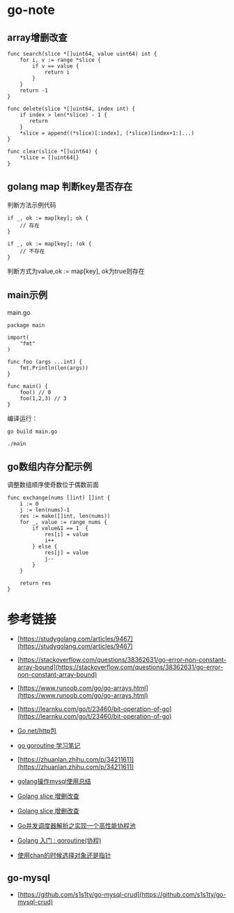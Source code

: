 # go-note

## array增删改查

```
func search(slice *[]uint64, value uint64) int {
	for i, v := range *slice {
		if v == value {
			return i
		}
	}
	return -1
}

func delete(slice *[]uint64, index int) {
	if index > len(*slice) - 1 {
	   return  
	}
	*slice = append((*slice)[:index], (*slice)[index+1:]...)
}

func clear(slice *[]uint64) {
	*slice = []uint64{}
}
```

## golang map 判断key是否存在

判断方法示例代码
```
if _, ok := map[key]; ok {
    // 存在
}
 
if _, ok := map[key]; !ok {
    // 不存在
}
```

判断方式为value,ok := map[key], ok为true则存在


## main示例

main.go
```
package main

import(
    "fmt"
)

func foo (args ...int) {
    fmt.Println(len(args))
}

func main() {
    foo() // 0
    foo(1,2,3) // 3
}
```

编译运行：
```
go build main.go

./main
```

## go数组内存分配示例

调整数组顺序使奇数位于偶数前面
```
func exchange(nums []int) []int {
    i := 0
    j := len(nums)-1
    res := make([]int, len(nums))
    for _, value := range nums {
        if value&1 == 1  {
            res[i] = value
            i++
        } else {
            res[j] = value
            j--
        }
    }

    return res
}
```

# 参考链接

- [https://studygolang.com/articles/9467](https://studygolang.com/articles/9467)

- [https://stackoverflow.com/questions/38362631/go-error-non-constant-array-bound](https://stackoverflow.com/questions/38362631/go-error-non-constant-array-bound)

- [https://www.runoob.com/go/go-arrays.html](https://www.runoob.com/go/go-arrays.html)

- [https://learnku.com/go/t/23460/bit-operation-of-go](https://learnku.com/go/t/23460/bit-operation-of-go)

- [Go net/http包](https://studygolang.com/articles/9467)

- [go goroutine 学习笔记](https://juejin.cn/post/6844904141911752718)

- [https://zhuanlan.zhihu.com/p/34211611](https://zhuanlan.zhihu.com/p/34211611)

- [golang操作mysql使用总结](https://my.oschina.net/u/3553591/blog/1630617)

- [Golang slice 增删改查](https://www.codeleading.com/article/1035931752/)

- [Golang slice 增删改查](https://cloud.tencent.com/developer/article/1428643)

- [Go并发调度器解析之实现一个高性能协程池](https://zhuanlan.zhihu.com/p/37754274)

- [Golang 入门 : goroutine(协程)](https://www.cnblogs.com/sparkdev/p/10930168.html)

- [使用chan的时候选择对象还是指针](https://www.cnblogs.com/yjf512/p/10417698.html)

## go-mysql

- [https://github.com/s1s1ty/go-mysql-crud](https://github.com/s1s1ty/go-mysql-crud)